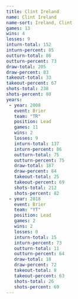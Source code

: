 ```yaml
---
title: Clint Ireland
name: Clint Ireland
name-sort: Ireland, Clint
games: 13
wins: 4
losses: 9
inturn-total: 152
inturn-percent: 85
outturn-total: 86
outturn-percent: 73
draw-total: 205
draw-percent: 83
takeout-total: 33
takeout-percent: 67
shots-total: 238
shots-percent: 80
years:
 - year: 2008
   event: Brier
   team: "TR"
   position: Lead
   games: 11
   wins: 2
   losses: 9
   inturn-total: 137
   inturn-percent: 86
   outturn-total: 75
   outturn-percent: 75
   draw-total: 187
   draw-percent: 84
   takeout-total: 25
   takeout-percent: 69
   shots-total: 212
   shots-percent: 82
 - year: 2018
   event: Brier
   team: "YT"
   position: Lead
   games: 2
   wins: 2
   losses: 0
   inturn-total: 15
   inturn-percent: 73
   outturn-total: 11
   outturn-percent: 64
   draw-total: 18
   draw-percent: 72
   takeout-total: 8
   takeout-percent: 63
   shots-total: 26
   shots-percent: 69
---
```

